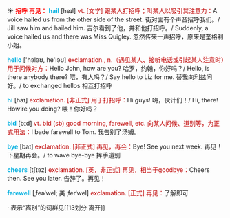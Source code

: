 ☀ <font color="red">**招呼 再见：**</font>
<font color="sky blue">**hail**</font> [heɪl]
<font color="#c00000">vt. [文学] 跟某人打招呼；叫某人以吸引其注意力：</font>A voice hailed us from the other side of the street. 街对面有个声音招呼我们。/ Jill saw him and hailed him. 吉尔看到了他，并和他打招呼。/ Suddenly, a voice hailed us and there was Miss Quigley. 忽然传来一声招呼，原来是奎格利小姐。

<font color="sky blue">**hello**</font> ['hələʊ, he'ləʊ] 
<font color="#c00000">exclamation., n.（遇见某人、接听电话或引起某人注意时）用于问候对方：</font>Hello John, how are you? 哈罗，约翰，你好吗？/ Hello, is there anybody there? 喂，有人吗？/ Say hello to Liz for me. 替我向利兹问好。/ to exchanged hellos 相互打招呼

<font color="sky blue">**hi**</font> [haɪ] 
<font color="#c00000">exclamation. [非正式] 用于打招呼：</font>Hi guys! 嗨，伙计们！/ Hi, there! How’re you doing? 喂！你好吗？

<font color="sky blue">**bid**</font> [bɪd] 
<font color="#c00000">vt. bid (sb) good morning, farewell, etc. 向某人问候、道别等，为正式用法：</font>I bade farewell to Tom. 我告别了汤姆。

<font color="sky blue">**bye**</font> [baɪ] 
<font color="#c00000">exclamation. [非正式] 再见，再会：</font>Bye! See you next week. 再见！下星期再会。/ to wave bye-bye 挥手道别

<font color="sky blue">**cheers**</font> [tʃɪəz] 
<font color="#c00000">exclamation. [英，非正式] 再见，相当于goodbye：</font>Cheers then. See you later. 告辞了。再见！
           
<font color="sky blue">**farewell**</font> [ˌfeəˈwel; 美 ˌferˈwel]
<font color="#c00000">exclamation. [正式] 再见：</font>了解即可

· 表示“离别”的词群见[[13划分 离开]]